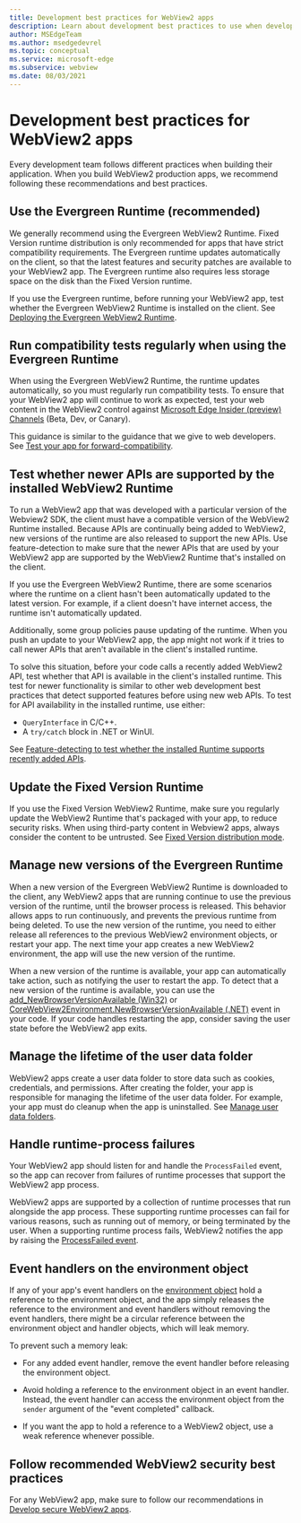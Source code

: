 ```yaml
---
title: Development best practices for WebView2 apps
description: Learn about development best practices to use when developing your WebView2 application.
author: MSEdgeTeam
ms.author: msedgedevrel
ms.topic: conceptual
ms.service: microsoft-edge
ms.subservice: webview
ms.date: 08/03/2021
---
```

# Development best practices for WebView2 apps

Every development team follows different practices when building their application.  When you build WebView2 production apps, we recommend following these recommendations and best practices.


<!-- ====================================================================== -->
## Use the Evergreen Runtime (recommended)

We generally recommend using the Evergreen WebView2 Runtime.  Fixed Version runtime distribution is only recommended for apps that have strict compatibility requirements.  The Evergreen runtime updates automatically on the client, so that the latest features and security patches are available to your WebView2 app.  The Evergreen runtime also requires less storage space on the disk than the Fixed Version runtime.

If you use the Evergreen runtime, before running your WebView2 app, test whether the Evergreen WebView2 Runtime is installed on the client.  See [Deploying the Evergreen WebView2 Runtime](../concepts/distribution.md#deploying-the-evergreen-webview2-runtime).

<!-- ====================================================================== -->
## Run compatibility tests regularly when using the Evergreen Runtime

When using the Evergreen WebView2 Runtime, the runtime updates automatically, so you must regularly run compatibility tests.  To ensure that your WebView2 app will continue to work as expected, test your web content in the WebView2 control against [Microsoft Edge Insider (preview) Channels](https://www.microsoft.com/edge/download/insider) (Beta, Dev, or Canary).

This guidance is similar to the guidance that we give to web developers.  See [Test your app for forward-compatibility](../concepts/distribution.md#test-your-app-for-forward-compatibility).


<!-- ====================================================================== -->
## Test whether newer APIs are supported by the installed WebView2 Runtime

<!-- the main section about QueryInterface is in versioning.md; this section should be only a couple paragraphs -->

To run a WebView2 app that was developed with a particular version of the Webview2 SDK, the client must have a compatible version of the WebView2 Runtime installed.  Because APIs are continually being added to WebView2, new versions of the runtime are also released to support the new APIs.  Use feature-detection to make sure that the newer APIs that are used by your WebView2 app are supported by the WebView2 Runtime that's installed on the client.

If you use the Evergreen WebView2 Runtime, there are some scenarios where the runtime on a client hasn't been automatically updated to the latest version.  For example, if a client doesn't have internet access, the runtime isn't automatically updated.

Additionally, some group policies pause updating of the runtime.  When you push an update to your WebView2 app, the app might not work if it tries to call newer APIs that aren't available in the client's installed runtime.

To solve this situation, before your code calls a recently added WebView2 API, test whether that API is available in the client's installed runtime.  This test for newer functionality is similar to other web development best practices that detect supported features before using new web APIs.  To test for API availability in the installed runtime, use either:

*  `QueryInterface` in C/C++.
*  A `try/catch` block in .NET or WinUI.

See [Feature-detecting to test whether the installed Runtime supports recently added APIs](../concepts/versioning.md#feature-detecting-to-test-whether-the-installed-runtime-supports-recently-added-apis).


<!-- ====================================================================== -->
## Update the Fixed Version Runtime

If you use the Fixed Version WebView2 Runtime, make sure you regularly update the WebView2 Runtime that's packaged with your app, to reduce security risks.  When using third-party content in Webview2 apps, always consider the content to be untrusted.  See [Fixed Version distribution mode](../concepts/distribution.md#details-about-the-fixed-version-runtime-distribution-mode).


<!-- ====================================================================== -->
## Manage new versions of the Evergreen Runtime

When a new version of the Evergreen WebView2 Runtime is downloaded to the client, any WebView2 apps that are running continue to use the previous version of the runtime, until the browser process is released.  This behavior allows apps to run continuously, and prevents the previous runtime from being deleted.  To use the new version of the runtime, you need to either release all references to the previous WebView2 environment objects, or restart your app.  The next time your app creates a new WebView2 environment, the app will use the new version of the runtime.

When a new version of the runtime is available, your app can automatically take action, such as notifying the user to restart the app.  To detect that a new version of the runtime is available, you can use the [add_NewBrowserVersionAvailable (Win32)](/microsoft-edge/webview2/reference/win32/icorewebview2environment#add_newbrowserversionavailable) or [CoreWebView2Environment.NewBrowserVersionAvailable (.NET)](/dotnet/api/microsoft.web.webview2.core.corewebview2environment.newbrowserversionavailable) event in your code.  If your code handles restarting the app, consider saving the user state before the WebView2 app exits.

<!-- are the Ref links enough, or link to a regular article or article subsection? -->


<!-- ====================================================================== -->
## Manage the lifetime of the user data folder

WebView2 apps create a user data folder to store data such as cookies, credentials, and permissions.  After creating the folder, your app is responsible for managing the lifetime of the user data folder.  For example, your app must do cleanup when the app is uninstalled.  See [Manage user data folders](../concepts/user-data-folder.md).


<!-- ====================================================================== -->
## Handle runtime-process failures

Your WebView2 app should listen for and handle the `ProcessFailed` event, so the app can recover from failures of runtime processes that support the WebView2 app process.

WebView2 apps are supported by a collection of runtime processes that run alongside the app process.  These supporting runtime processes can fail for various reasons, such as running out of memory, or being terminated by the user.  When a supporting runtime process fails, WebView2 notifies the app by raising the [ProcessFailed event](/microsoft-edge/webview2/reference/win32/icorewebview2processfailedeventargs).

<!-- is the Ref link enough, or link to a long section in regular docs? -->


<!-- ====================================================================== -->
## Event handlers on the environment object

If any of your app's event handlers on the [environment object](/microsoft-edge/webview2/reference/win32/webview2-idl#createcorewebview2environment) hold a reference to the environment object, and the app simply releases the reference to the environment and event handlers without removing the event handlers, there might be a circular reference between the environment object and handler objects, which will leak memory.

To prevent such a memory leak:

*  For any added event handler, remove the event handler before releasing the environment object.

*  Avoid holding a reference to the environment object in an event handler.  Instead, the event handler can access the environment object from the `sender` argument of the "event completed" callback.

*  If you want the app to hold a reference to a WebView2 object, use a weak reference whenever possible.


<!-- ====================================================================== -->
## Follow recommended WebView2 security best practices

For any WebView2 app, make sure to follow our recommendations in [Develop secure WebView2 apps](../concepts/security.md).
